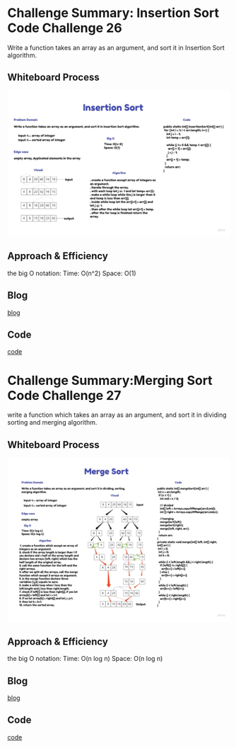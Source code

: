 # Challenge Summary: Insertion Sort Code Challenge 26
Write a function takes an array as an argument, and sort it in Insertion Sort algorithm.

## Whiteboard Process
![Insertion Sort](assets/insertion.jpg)

## Approach & Efficiency
the big O notation:
Time: O(n^2)
Space: O(1)

## Blog
[blog](insertionBLOG.md)

## Code
[code](/home/asac/401/data-structures-and-algorithms/java/code_challenges/insertion-sort/lib/src/main/java/insertion/sort/Insertion.java)



# Challenge Summary:Merging Sort Code Challenge 27
write a function which takes an array as an argument, and sort it in dividing sorting and merging algorithm.

## Whiteboard Process
![Merging Sort](assets/merge.jpg)

## Approach & Efficiency
the big O notation:
Time: O(n log n)
Space: O(n log n)

## Blog
[blog](mergeBLOG.md)

## Code
[code](/home/asac/401/data-structures-and-algorithms/java/code_challenges/insertion-sort/lib/src/main/java/insertion/sort/Insertion.java)
